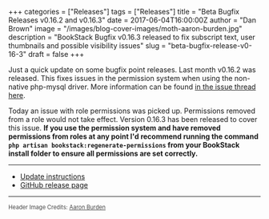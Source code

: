 +++
categories = ["Releases"]
tags = ["Releases"]
title = "Beta Bugfix Releases v0.16.2 and v0.16.3"
date = 2017-06-04T16:00:00Z
author = "Dan Brown"
image = "/images/blog-cover-images/moth-aaron-burden.jpg"
description = "BookStack Bugfix v0.16.3 released to fix subscript text, user thumbnails and possible visibility issues"
slug = "beta-bugfix-release-v0-16-3"
draft = false
+++

Just a quick update on some bugfix point releases. Last month v0.16.2 was released. This fixes issues in the permission system when using the non-native php-mysql driver. More information can be found [in the issue thread here](https://github.com/BookStackApp/BookStack/issues/383).

Today an issue with role permissions was picked up. Permissions removed from a role would not take effect. Version 0.16.3 has been released to cover this issue. **If you use the permission system and have removed permissions from roles at any point I'd recommend running the command `php artisan bookstack:regenerate-permissions` from your BookStack install folder to ensure all permissions are set correctly.**

---

- [Update instructions](https://www.bookstackapp.com/docs/admin/updates)
- [GitHub release page](https://github.com/BookStackApp/BookStack/releases/tag/v0.16.3)

----

<span style="font-size: 0.8em;opacity:0.8;">Header Image Credits: <a href="https://unsplash.com/@aaronburden" target="_blank">Aaron Burden</a></span>

